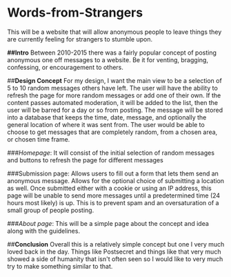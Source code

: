 # Words-from-Strangers
This will be a website that will allow anonymous people to leave things they are currently feeling for strangers to stumble upon.

**##Intro**
Between 2010-2015 there was a fairly popular concept of posting anonymous one off messages to a website. Be it for venting, bragging, confessing, or encouragement to others. 

##**Design Concept**
For my design, I want the main view to be a selection of 5 to 10 random messages others have left. The user will have the ability to refresh the page for more random messages or add one of their own. If the content passes automated moderation, it will be added to the list, then the user will be barred for a day or so from posting. The message will be stored into a database that keeps the time, date, message, and optionally the general location of where it was sent from. The user would be able to choose to get messages that are completely random, from a chosen area, or chosen time frame.

###*Homepage*:
It will consist of the initial selection of random messages and buttons to refresh the page for different messages

###Submission page:
Allows users to fill out a form that lets them send an anonymous message. Allows for the optional choice of submitting a location as well. Once submitted either with a cookie or using an IP address, this page will be unable to send more messages until a predetermined time (24 hours most likely) is up. This is to prevent spam and an oversaturation of a small group of people posting.

###*About page*:
This will be a simple page about the concept and idea along with the guidelines.

##**Conclusion**
Overall this is a relatively simple concept but one I very much loved back in the day. Things like Postsecret and things like that very much showed a side of humanity that isn't often seen so I would like to very much try to make something similar to that.
